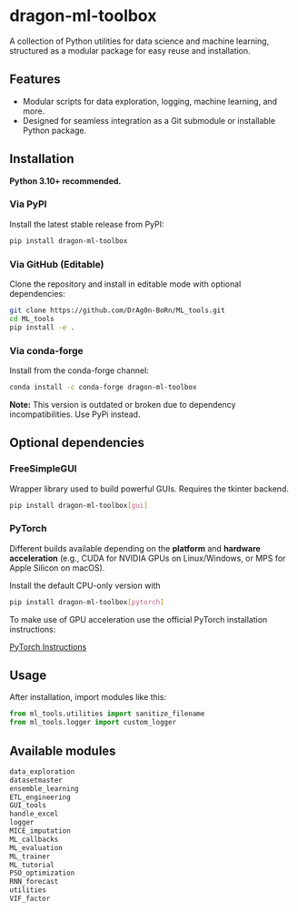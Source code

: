 # dragon-ml-toolbox

A collection of Python utilities for data science and machine learning, structured as a modular package for easy reuse and installation.

## Features

- Modular scripts for data exploration, logging, machine learning, and more.
- Designed for seamless integration as a Git submodule or installable Python package.

## Installation

**Python 3.10+ recommended.**

### Via PyPI

Install the latest stable release from PyPI:

```bash
pip install dragon-ml-toolbox
```

### Via GitHub (Editable)

Clone the repository and install in editable mode with optional dependencies:

```bash
git clone https://github.com/DrAg0n-BoRn/ML_tools.git
cd ML_tools
pip install -e .
```

### Via conda-forge

Install from the conda-forge channel:

```bash
conda install -c conda-forge dragon-ml-toolbox
```
**Note:** This version is outdated or broken due to dependency incompatibilities. Use PyPi instead.

## Optional dependencies

### FreeSimpleGUI

Wrapper library used to build powerful GUIs. Requires the tkinter backend.

```bash
pip install dragon-ml-toolbox[gui]
```

### PyTorch

Different builds available depending on the **platform** and **hardware acceleration** (e.g., CUDA for NVIDIA GPUs on Linux/Windows, or MPS for Apple Silicon on macOS).

Install the default CPU-only version with

```bash
pip install dragon-ml-toolbox[pytorch]
```

To make use of GPU acceleration use the official PyTorch installation instructions:

[PyTorch Instructions](https://pytorch.org/get-started/locally/)

## Usage

After installation, import modules like this:

```python
from ml_tools.utilities import sanitize_filename
from ml_tools.logger import custom_logger
```

## Available modules

```bash
data_exploration
datasetmaster
ensemble_learning
ETL_engineering
GUI_tools
handle_excel
logger
MICE_imputation
ML_callbacks
ML_evaluation
ML_trainer
ML_tutorial
PSO_optimization
RNN_forecast
utilities
VIF_factor
```
